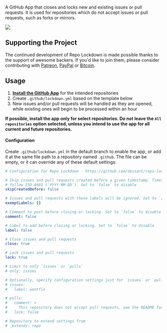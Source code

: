 A GitHub App that closes and locks new and existing issues or pull requests. It is used for repositories which do not accept issues or pull requests, such as forks or mirrors.

![](https://raw.githubusercontent.com/dessant/repo-lockdown-app/master/assets/screenshot.png)

## Supporting the Project

The continued development of Repo Lockdown is made possible thanks to the support of awesome backers. If you'd like to join them, please consider contributing with [Patreon](https://armin.dev/go/patreon?pr=repo-lockdown&src=app), [PayPal](https://armin.dev/go/paypal?pr=repo-lockdown&src=app) or [Bitcoin](https://armin.dev/go/bitcoin?pr=repo-lockdown&src=app).

## Usage

1. **[Install the GitHub App](https://github.com/apps/repo-lockdown)** for the intended repositories
2. Create `.github/lockdown.yml` based on the template below
3. New issues and/or pull requests will be handled as they are opened, while existing ones will begin to be processed within an hour

**If possible, install the app only for select repositories. Do not leave the `All repositories` option selected, unless you intend to use the app for all current and future repositories.**

#### Configuration

Create `.github/lockdown.yml` in the default branch to enable the app, or add it at the same file path to a repository named `.github`. The file can be empty, or it can override any of these default settings:

```yaml
# Configuration for Repo Lockdown - https://github.com/dessant/repo-lockdown-app

# Skip issues and pull requests created before a given timestamp. Timestamp must
# follow ISO 8601 (`YYYY-MM-DD`). Set to `false` to disable
skipCreatedBefore: false

# Issues and pull requests with these labels will be ignored. Set to `[]` to disable
exemptLabels: []

# Comment to post before closing or locking. Set to `false` to disable
comment: false

# Label to add before closing or locking. Set to `false` to disable
label: false

# Close issues and pull requests
close: true

# Lock issues and pull requests
lock: true

# Limit to only `issues` or `pulls`
# only: issues

# Optionally, specify configuration settings just for `issues` or `pulls`
# issues:
#   label: wontfix

# pulls:
#   comment: >
#     This repository does not accept pull requests, see the README for details.
#   lock: false

# Repository to extend settings from
# _extends: repo
```
